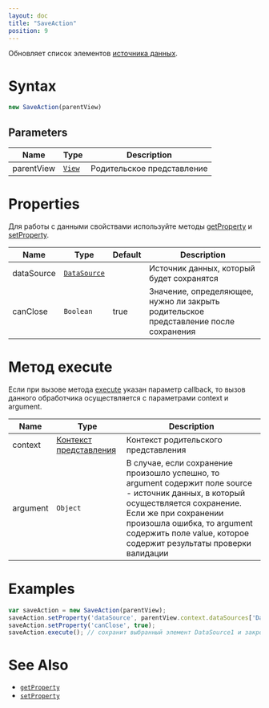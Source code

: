 ```yaml
---
layout: doc
title: "SaveAction"
position: 9
---
```


Обновляет список элементов [источника данных](../../DataSources).

# Syntax

```js
new SaveAction(parentView)
```
## Parameters

|Name|Type|Description|
|----|----------|---------|
|parentView|[`View`](../../Elements/View/)| Родительское представление |

# Properties

Для работы с данными свойствами используйте методы [getProperty](../BaseAction/BaseAction.getProperty/) и [setProperty](../BaseAction/BaseAction.setProperty/).

|Name|Type|Default|Description|
|----|----|----|-----------|
|dataSource|[`DataSource`](../../DataSources/)| |Источник данных, который будет сохранятся|
|canClose|`Boolean`|true|Значение, определяющее, нужно ли закрыть родительское представление после сохранения|

# Метод execute

Если при вызове метода [execute](../BaseAction/BaseAction.execute/) указан параметр callback, то вызов данного обработчика осуществляется с параметрами context и argument. 

|Name|Type|Description|
|----|----|-----------|
|context|[Контекст представления](../../Context/)|Контекст родительского представления|
|argument|`Object`|В случае, если сохранение произошло успешно, то argument содержит поле source - источник данных, в который осуществляется сохранение. Если же при сохранении произошла ошибка, то argument содержить поле value, которое содержит результаты проверки валидации|

# Examples

```js
var saveAction = new SaveAction(parentView);
saveAction.setProperty('dataSource', parentView.context.dataSources['DataSource1']);
saveAction.setProperty('canClose', true);
saveAction.execute(); // сохранит выбранный элемент DataSource1 и закроет parentView
```

# See Also

* [`getProperty`](../BaseAction/BaseAction.getProperty/)
* [`setProperty`](../BaseAction/BaseAction.setProperty/)